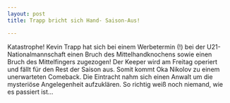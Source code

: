 ```yaml
---
layout: post
title: Trapp bricht sich Hand- Saison-Aus!

---
```


Katastrophe! Kevin Trapp hat sich bei einem Werbetermin (!) bei der U21-Nationalmannschaft einen Bruch des Mittelhandknochens sowie einen Bruch des Mittelfingers zugezogen! Der Keeper wird am Freitag operiert und fällt für den Rest der Saison aus. Somit kommt Oka Nikolov zu einem unerwarteten Comeback. Die Eintracht nahm sich einen Anwalt um die mysteriöse Angelegenheit aufzuklären. So richtig weiß noch niemand, wie es passiert ist...


